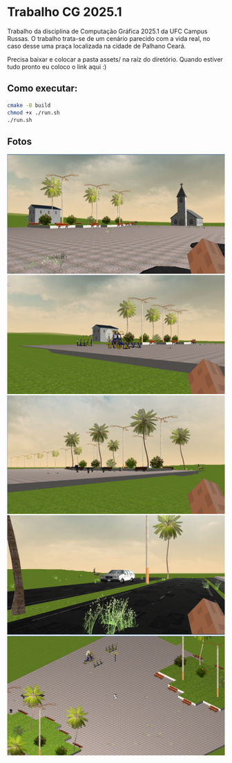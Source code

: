 # Trabalho CG 2025.1 
Trabalho da disciplina de Computação Gráfica 2025.1 da UFC Campus Russas. O trabalho trata-se de um cenário parecido com a vida real, no caso desse uma praça localizada na cidade de Palhano Ceará.

Precisa baixar e colocar a pasta assets/ na raíz do diretório. Quando estiver tudo pronto eu coloco o link aqui :)

## Como executar: 
```bash
cmake -B build
chmod +x ./run.sh
./run.sh
```

## Fotos
![foto01](./screenshots/1.png)
![foto02](./screenshots/2.png)
![foto03](./screenshots/3.png)
![foto04](./screenshots/4.png)
![foto05](./screenshots/5.png)